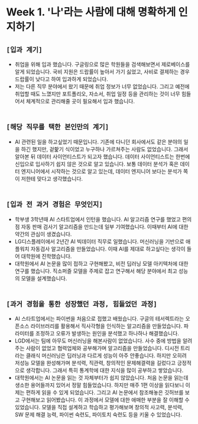 # Week 1. '나'라는 사람에 대해 명확하게 인지하기

## `[입과 계기]`
* 취업을 위해 입과 했습니다. 구글링으로 많은 학원들을 검색해보면서 제로베이스를 알게 되었습니다. 국비 지원은 드랍률이 높아서 가기 싫었고, 사비로 결제하는 경우 드랍률이 낮다고 하여 입과하게 되었습니다.
* 저는 다른 직무 분야에서 왔기 때문에 취업 정보가 너무 없었습니다. 그리고 예전에 취업할 때도 느꼈지만 포트폴리오, 자소서, 취업 일정 등을 관리하는 것이 너무 힘들어서 체계적으로 관리해줄 곳이 필요해서 입과 했습니다.
<br><br>

## `[해당 직무를 택한 본인만의 계기]`
* AI 관련된 일을 하고싶었기 때문입니다. 기존에 다니던 회사에서도 같은 분야의 일을 하긴 했지만, 겉핥기 식이었고 누구하나 가르쳐주는 사람도 없었습니다. 그래서 알아본 뒤 데이터 사이언티스트가 되고자 했습니다. 데이터 사이언티스트는 한번에 신입으로 입사하기 쉽지 않은 것으로 알고 있습니다. 보통 데이터 분석가 혹은 데이터 엔지니어에서 시작하는 것으로 알고 있는데, 데이터 엔지니어 보다는 분석가 쪽이 저한테 맞다고 생각했습니다.
<br><br>

## `[입과 전 과거 경험은 무엇인지]`
* 학부생 3학년때 AI 스타트업에서 인턴을 했습니다. AI 알고리즘 연구를 했었고 편의점 자동 판매 검사기 알고리즘을 만드는데 일부 기여했습니다. 이때부터 AI에 대한 약간의 관심이 생겼습니다.
* LG디스플레이에서 2년간 AI 빅데이터 직무로 일했습니다. 머신러닝을 기반으로 애플워치 자동검사 알고리즘을 만들었습니다. 이때 AI를 제대로 하고싶다는 생각이 들어 대학원에 진학했습니다.
* 대학원에서 AI 논문을 많이 접하고 구현해봤고, 비전 딥러닝 모델 아키텍처에 대한 연구를 했습니다. 직소퍼즐 모델을 주제로 잡고 연구해서 해당 분야에서 최고 성능의 모델을 설계했습니다.
<br><br>

## `[과거 경험을 통한 성장했던 과정, 힘들었던 과정]`
* AI 스타트업에서는 파이썬을 처음으로 접했고 배웠습니다. 구글의 테서렉트라는 오픈소스 라이브러리를 활용해서 직사각형을 인식하는 알고리즘을 만들었습니다. 파라미터를 조정하고 오류가 발생하는 원인을 분석했고 하나하나 해결했습니다.
* LGD에서는 팀에 아무도 머신러닝을 해본사람이 없었습니다. 사수 중에 방법을 알려주는 사람이 없었고 협력업체와 공부해가며 알고리즘을 만들었습니다. 디시전 트리라는 클래식 머신러닝은 딥러닝과 다르게 성능이 아주 안좋습니다. 하지만 오히려 저성능 모델을 완성해가며 분석력, 직관력, 창의적인 문제해결력을 길렀다고 긍정적으로 생각합니다. 그래서 특히 통계학에 대한 지식을 많이 공부하고 쌓았습니다.
* 대학원에서는 AI 논문을 읽는 것 자체부터가 쉽지 않았습니다. 처음 논문을 읽는데 생소한 용어들까지 있어서 정말 힘들었습니다. 하지만 매주 1편 이상을 읽다보니 이제는 편하게 읽을 수 있게 되었습니다. 그리고 AI 논문에서 참조해놓은 깃허브를 보고 구현해보고 읽어봤습니다. 이 과정에서 모델에 대한 애매한 부분을 잘 이해할 수 있었습니다. 모델을 직접 설계하고 학습하고 평가해보며 창의적 사고력, 분석력, SW 문제 해결 능력, 파이썬 숙련도, 파이토치 숙련도 등을 키울 수 있었습니다.
<br><br>









